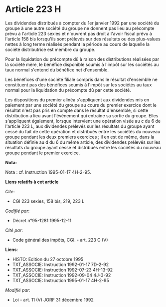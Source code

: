 # Article 223 H

Les dividendes distribués à compter du 1er janvier 1992 par une société du groupe à une autre société du groupe ne donnent
pas lieu au précompte prévu à l'article 223 sexies et n'ouvrent pas droit à l'avoir fiscal prévu à l'article 158 bis
lorsqu'ils sont prélevés sur des résultats ou des plus-values nettes à long terme réalisés pendant la période au cours de
laquelle la société distributrice est membre du groupe.

Pour la liquidation du précompte dû à raison des distributions réalisées par la société mère, le bénéfice disponible soumis à
l'impôt sur les sociétés au taux normal s'entend du bénéfice net d'ensemble.

Les bénéfices d'une société filiale compris dans le résultat d'ensemble ne constituent pas des bénéfices soumis à l'impôt sur
les sociétés au taux normal pour la liquidation du précompte dû par cette société.

Les dispositions du premier alinéa s'appliquent aux dividendes mis en paiement par une société du groupe au cours du premier
exercice dont le résultat n'est pas pris en compte dans le résultat d'ensemble, si cette distribution a lieu avant
l'événement qui entraîne sa sortie du groupe.    Elles s'appliquent également, lorsque intervient une opération visée au c du
6 de l'article 223 L, aux dividendes prélevés sur les résultats du groupe ayant cessé du fait de cette opération et
distribués entre les sociétés du nouveau groupe pendant les deux premiers exercices ; il en est de même, dans la situation
définie au d du 6 du même article, des dividendes prélevés sur les résultats du groupe ayant cessé et distribués entre les
sociétés du nouveau groupe pendant le premier exercice.

**Nota:**

Nota : cf. Instruction 1995-01-17 4H-2-95.

**Liens relatifs à cet article**

_Cite_:

  - CGI 223 sexies, 158 bis, 219, 223 L

_Codifié par_:

  - Décret n°95-1281 1995-12-11

_Cité par_:

  - Code général des impôts, CGI. - art. 223 C (V)

**Liens**:

  - HISTO: Edition du 27 octobre 1995
  - TXT_ASSOCIE: Instruction 1992-01-17 7D-2-92
  - TXT_ASSOCIE: Instruction 1992-07-23 4H-13-92
  - TXT_ASSOCIE: Instruction 1992-09-04 4J-3-92
  - TXT_ASSOCIE: Instruction 1995-01-17 4H-2-95

_Modifié par_:

  - Loi - art. 11 (V) JORF 31 décembre 1992
